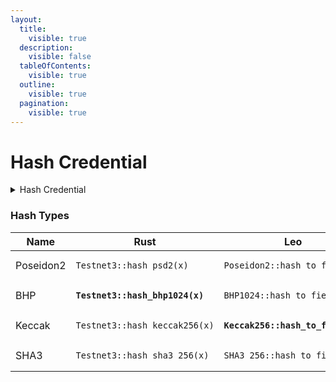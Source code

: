 ```yaml
---
layout:
  title:
    visible: true
  description:
    visible: false
  tableOfContents:
    visible: true
  outline:
    visible: true
  pagination:
    visible: true
---
```


# Hash Credential

<details>

<summary>Hash Credential</summary>

{% code overflow="wrap" %}
```rust
/// Creates a hash based on the input message and the specified hash 
/// algorithm.
///
/// # Parameters
/// - `message`: The message to be hashed, represented as an array slice of
/// `Field<Testnet3>` objects.
///
/// - `algorithm`: The hash algorithm to use for hashing. Currently supports /// only POSEIDON2.
///
/// # Returns
/// Returns a `Result` containing the hash as `Field<Testnet3>` if 
/// successful, or an error message otherwise.
fn create_hash(message: &[Field<Testnet3>], algorithm: HashAlgorithm) -> Result<Field<Testnet3>, String> {
    
    // Initialize variable 'hash' to store the resulting hash value
    let hash = match algorithm  {
        
        // If the chosen algorithm is POSEIDON2
        HashAlgorithm::POSEIDON2 => {
            
            // Execute hash_psd2 method from Testnet3 to generate hash
            // Map any errors to their string representation
            Testnet3::hash_psd2(message).map_err(|e| e.to_string())?
        }
    };
    
    // Return the hash as a successful result
    Ok(hash)
}
```
{% endcode %}

</details>

### Hash Types

<table><thead><tr><th width="129">Name</th><th width="291">Rust</th><th>Leo</th></tr></thead><tbody><tr><td>Poseidon2</td><td><pre><code>Testnet3::hash_psd2(x)
</code></pre></td><td><pre><code>Poseidon2::hash_to_field(x)
</code></pre></td></tr><tr><td>BHP</td><td><pre><code><strong>Testnet3::hash_bhp1024(x)
</strong></code></pre></td><td><pre><code>BHP1024::hash_to_field(x)
</code></pre></td></tr><tr><td>Keccak</td><td><pre><code>Testnet3::hash_keccak256(x)
</code></pre></td><td><pre><code><strong>Keccak256::hash_to_field(x)
</strong></code></pre></td></tr><tr><td>SHA3</td><td><pre><code>Testnet3::hash_sha3_256(x)
</code></pre></td><td><pre><code>SHA3_256::hash_to_field(x)
</code></pre></td></tr></tbody></table>
